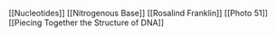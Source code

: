 [[Nucleotides]]
[[Nitrogenous Base]]
[[Rosalind Franklin]]
[[Photo 51]]
[[Piecing Together the Structure of DNA]]
